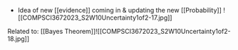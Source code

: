 - Idea of new [[evidence]] coming in & updating the new [[Probability]]
![[COMPSCI3672023_S2W10Uncertainty1of2-17.jpg]]

Related to: [[Bayes Theorem]]![[COMPSCI3672023_S2W10Uncertainty1of2-18.jpg]]
